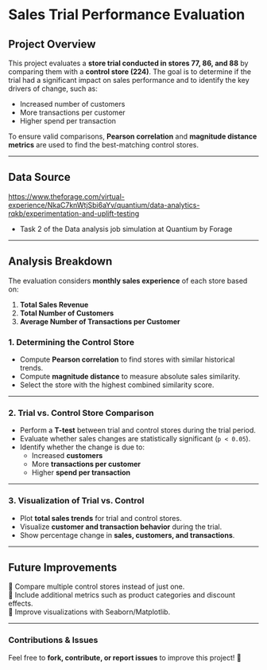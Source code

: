 # Sales Trial Performance Evaluation

## Project Overview
This project evaluates a **store trial conducted in stores 77, 86, and 88** by comparing them with a **control store (224)**. The goal is to determine if the trial had a significant impact on sales performance and to identify the key drivers of change, such as:  

- Increased number of customers  
- More transactions per customer  
- Higher spend per transaction  

To ensure valid comparisons, **Pearson correlation** and **magnitude distance metrics** are used to find the best-matching control stores.

---

## Data Source
https://www.theforage.com/virtual-experience/NkaC7knWtjSbi6aYv/quantium/data-analytics-rqkb/experimentation-and-uplift-testing

- Task 2 of the Data analysis job simulation at Quantium by Forage
---

## Analysis Breakdown
The evaluation considers **monthly sales experience** of each store based on:  
1. **Total Sales Revenue**  
2. **Total Number of Customers**  
3. **Average Number of Transactions per Customer**  

###  1️. Determining the Control Store
- Compute **Pearson correlation** to find stores with similar historical trends.
- Compute **magnitude distance** to measure absolute sales similarity.
- Select the store with the highest combined similarity score.

---

###  2️. Trial vs. Control Store Comparison
- Perform a **T-test** between trial and control stores during the trial period.
- Evaluate whether sales changes are statistically significant (`p < 0.05`).
- Identify whether the change is due to:
  - Increased **customers**
  - More **transactions per customer**
  - Higher **spend per transaction**

---

###  3️. Visualization of Trial vs. Control
- Plot **total sales trends** for trial and control stores.
- Visualize **customer and transaction behavior** during the trial.
- Show percentage change in **sales, customers, and transactions**.

---

## Future Improvements
🔹 Compare multiple control stores instead of just one.  
🔹 Include additional metrics such as product categories and discount effects.  
🔹 Improve visualizations with Seaborn/Matplotlib.  

---

### Contributions & Issues 
Feel free to **fork, contribute, or report issues** to improve this project! 🚀  

